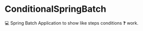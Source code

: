 # ConditionalSpringBatch
:computer: Spring Batch Application to show like steps conditions :question: work.
